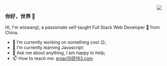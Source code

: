 

<!--
### Hi there 👋
**wlswang/wlswang** is a ✨ _special_ ✨ repository because its `README.md` (this file) appears on your GitHub profile.

Here are some ideas to get you started:

- 🔭 I’m currently working on ...
- 🌱 I’m currently learning ...
- 👯 I’m looking to collaborate on ...
- 🤔 I’m looking for help with ...
- 💬 Ask me about ...
- 📫 How to reach me: ...
- 😄 Pronouns: ...
- ⚡ Fun fact: ...
-->
<img align="right" src="https://github-readme-stats.vercel.app/api?username=wlswang&show_icons=true&icon_color=CE1D2D&text_color=718096&bg_color=ffffff&hide_title=true" />

### 你好，世界 👋
Hi, I'm wlswang!, a passionate self-taught Full Stack Web Developer 🚀 from China.
- 🔭 I’m currently working on something cool 😉;
- 🌱 I’m currently learning Javascript;
- 💬 Ask me about anything, I am happy to help;
- 📫 How to reach me: eniac10@163.com
